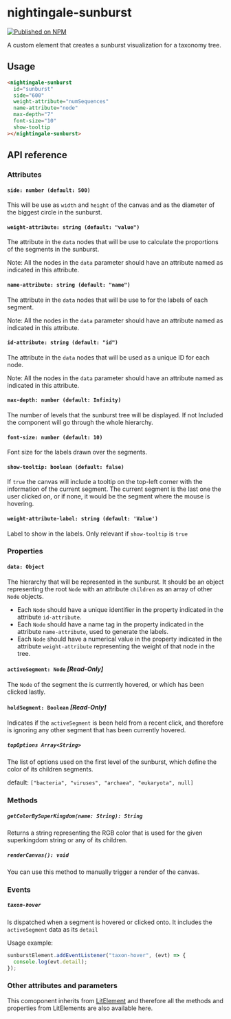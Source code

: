 # nightingale-sunburst

[![Published on NPM](https://img.shields.io/npm/v/@nightingale-elements/nightingale-sunburst.svg)](https://www.npmjs.com/package/@nightingale-elements/nightingale-sunburst)

A custom element that creates a sunburst visualization for a taxonomy tree.

## Usage

```html
<nightingale-sunburst
  id="sunburst"
  side="600"
  weight-attribute="numSequences"
  name-attribute="node"
  max-depth="7"
  font-size="10"
  show-tooltip
></nightingale-sunburst>
```

## API reference

### Attributes

#### `side: number (default: 500)`

This will be use as `width` and `height` of the canvas and as the diameter of the biggest circle in the sunburst.

#### `weight-attribute: string (default: "value")`

The attribute in the `data` nodes that will be use to calculate the proportions of the segments in the sunburst.

Note: All the nodes in the `data` parameter should have an attribute named as indicated in this attribute.

#### `name-attribute: string (default: "name")`

The attribute in the `data` nodes that will be use to for the labels of each segment.

Note: All the nodes in the `data` parameter should have an attribute named as indicated in this attribute.

#### `id-attribute: string (default: "id")`

The attribute in the `data` nodes that will be used as a unique ID for each node.

Note: All the nodes in the `data` parameter should have an attribute named as indicated in this attribute.

#### `max-depth: number (default: Infinity)`

The number of levels that the sunburst tree will be displayed.
If not Included the component will go through the whole hierarchy.

#### `font-size: number (default: 10)`

Font size for the labels drawn over the segments.

#### `show-tooltip: boolean (default: false)`

If `true` the canvas will include a tooltip on the top-left corner with the information of the current segment. The current segment is the last one the user clicked on, or if none, it would be the segment where the mouse is hovering.

#### `weight-attribute-label: string (default: 'Value')`

Label to show in the labels. Only relevant if `show-tooltip` is `true`

### Properties

#### `data: Object`

The hierarchy that will be represented in the sunburst. It should be an object representing the root `Node` with an attribute `children` as an array of other `Node` objects.

- Each `Node` should have a unique identifier in the property indicated in the attribute `id-attribute`.
- Each `Node` should have a name tag in the property indicated in the attribute `name-attribute`, used to generate the labels.
- Each `Node` should have a numerical value in the property indicated in the attribute `weight-attribute` representing the weight of that node in the tree.

#### `activeSegment: Node` **_[Read-Only]_**

The `Node` of the segment the is currrently hovered, or which has been clicked lastly.

#### `holdSegment: Boolean` **_[Read-Only]_**

Indicates if the `activeSegment` is been held from a recent click, and therefore is ignoring any other segment that has been currently hovered.

##### `topOptions Array<String>`

The list of options used on the first level of the sunburst, which define the color of its children segments.

default: `["bacteria", "viruses", "archaea", "eukaryota", null]`

### Methods

##### `getColorBySuperKingdom(name: String): String`

Returns a string representing the RGB color that is used for the given superkingdom string or any of its children.

##### `renderCanvas(): void`

You can use this method to manually trigger a render of the canvas.

### Events

##### `taxon-hover`

Is dispatched when a segment is hovered or clicked onto. It includes the `activeSegment` data as its `detail`

Usage example:

```js
sunburstElement.addEventListener("taxon-hover", (evt) => {
  console.log(evt.detail);
});
```

### Other attributes and parameters

This comoponent inherits from [LitElement](https://lit.dev/docs/api/LitElement/) and therefore all the methods and properties from LitElements are also available here.
